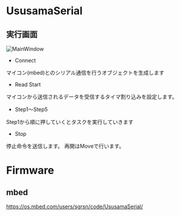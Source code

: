 # UsusamaSerial

## 実行画面

![MainWindow](https://github.com/sgrsn/ususama_control/tree/feature/OpenRCF/images/MainWindow.png)

- Connect

マイコン(mbed)とのシリアル通信を行うオブジェクトを生成します

- Read Start

マイコンから送信されるデータを受信するタイマ割り込みを設定します。

- Step1～Step5

Step1から順に押していくとタスクを実行していきます

- Stop

停止命令を送信します。
再開はMoveで行います。


# Firmware

## mbed

https://os.mbed.com/users/sgrsn/code/UsusamaSerial/